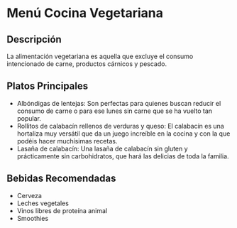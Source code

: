 # Menú Cocina Vegetariana

## Descripción
La alimentación vegetariana es aquella que excluye el consumo intencionado de carne, productos cárnicos y pescado.

## Platos Principales
- Albóndigas de lentejas: Son perfectas para quienes buscan reducir el consumo de carne o para ese lunes sin carne que se ha vuelto tan popular.
- Rollitos de calabacín rellenos de verduras y queso: El calabacín es una hortaliza muy versátil que da un juego increíble en la cocina y con la que podéis hacer muchísimas recetas.
- Lasaña de calabacín: Una lasaña de calabacín sin gluten y prácticamente sin carbohidratos, que hará las delicias de toda la familia.

## Bebidas Recomendadas
- Cerveza
- Leches vegetales
- Vinos libres de proteína animal
- Smoothies
